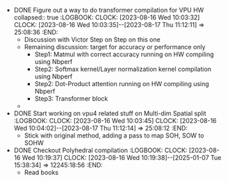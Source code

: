 - DONE Figure out a way to do transformer compilation for VPU HW
  collapsed:: true
  :LOGBOOK:
  CLOCK: [2023-08-16 Wed 10:03:32]
  CLOCK: [2023-08-16 Wed 10:03:35]--[2023-08-17 Thu 11:12:11] =>  25:08:36
  :END:
	- Discussion with Victor Step on Step on this one
	- Remaining discussion: target for accuracy or performance only
		- Step1: Matmul with correct accuracy running on HW compiling using Nbperf
		- Step2: Softmax kernel/Layer normalization kernel compilation using Nbperf
		- Step2: Dot-Product attention running on HW compiling using Nbperf
		- Step3: Transformer block
	-
- DONE Start working on vpu4 related stuff on Multi-dim Spatial split
  :LOGBOOK:
  CLOCK: [2023-08-16 Wed 10:03:45]
  CLOCK: [2023-08-16 Wed 10:04:02]--[2023-08-17 Thu 11:12:14] =>  25:08:12
  :END:
	- Stick with original method, adding a pass to map SOH, SOW to SOHW
- DONE Checkout Polyhedral compilation
  :LOGBOOK:
  CLOCK: [2023-08-16 Wed 10:19:37]
  CLOCK: [2023-08-16 Wed 10:19:38]--[2025-01-07 Tue 15:38:34] =>  12245:18:56
  :END:
	- Read books